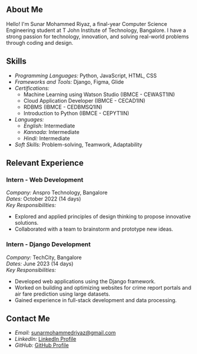 <!--## Hi there 👋

# Sunar Mohammed Riyaz
-->
## About Me
Hello! I'm Sunar Mohammed Riyaz, a final-year Computer Science Engineering student at T John Institute of Technology, Bangalore. I have a strong passion for technology, innovation, and solving real-world problems through coding and design. 

## Skills
- *Programming Languages:* Python, JavaScript, HTML, CSS
- *Frameworks and Tools:* Django, Figma, Glide
- *Certifications:*
  - Machine Learning using Watson Studio (IBMCE - CEWAST1IN)
  - Cloud Application Developer (IBMCE - CECAD1IN)
  - RDBMS (IBMCE - CEDBMSQ1IN)
  - Introduction to Python (IBMCE - CEPYT1IN)
- *Languages:*
  - *English:* Intermediate
  - *Kannada:* Intermediate
  - *Hindi:* Intermediate
- *Soft Skills:* Problem-solving, Teamwork, Adaptability
<!--
## Projects
### Crime Report Portal
*Description:* Developed a portal to report and track crimes, aiming to streamline the reporting process and enhance public safety.  
*Technologies Used:* Django, HTML, CSS  
*Role and Achievements:* Designed and implemented both front-end and back-end features, ensuring a user-friendly interface and efficient data handling.

### Air Fare Prediction Using Large Data
*Description:* Built a predictive model to forecast airfares based on extensive datasets.  
*Technologies Used:* Python, Big Data tools  
*Role and Achievements:* Analyzed large datasets, developed predictive algorithms, and integrated these models into a user-accessible platform.
-->
## Relevant Experience
### Intern - Web Development
*Company:* Anspro Technology, Bangalore  
*Dates:* October 2022 (14 days)  
*Key Responsibilities:*
- Explored and applied principles of design thinking to propose innovative solutions.
- Collaborated with a team to brainstorm and prototype new ideas.

### Intern - Django Development
*Company:* TechCity, Bangalore  
*Dates:* June 2023 (14 days)  
*Key Responsibilities:*
- Developed web applications using the Django framework.
- Worked on building and optimizing websites for crime report portals and air fare prediction using large datasets.
- Gained experience in full-stack development and data processing.

## Contact Me
- *Email:* sunarmohammedriyaz@gmail.com
- *LinkedIn:* [LinkedIn Profile](www.linkedin.com/in/sunar-mohammed-riyaz-718247250)
- *GitHub:* [GitHub Profile](https://github.com/Riyaz-021)

<!--
**Riyaz-021/Riyaz-021** is a ✨ _special_ ✨ repository because its `README.md` (this file) appears on your GitHub profile.

Here are some ideas to get you started:

- 🔭 I’m currently working on ...
- 🌱 I’m currently learning ...
- 👯 I’m looking to collaborate on ...
- 🤔 I’m looking for help with ...
- 💬 Ask me about ...
- 📫 How to reach me: ...
- 😄 Pronouns: ...
- ⚡ Fun fact: ...
-->
